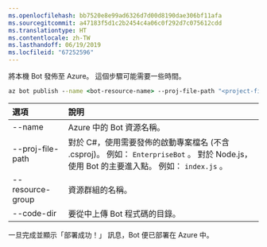```yaml
---
ms.openlocfilehash: bb7520e8e99ad6326d7d00d8190dae306bf11afa
ms.sourcegitcommit: a47183f5d1c2b2454c4a06c0f292d7c075612cdd
ms.translationtype: HT
ms.contentlocale: zh-TW
ms.lasthandoff: 06/19/2019
ms.locfileid: "67252596"
---
```

將本機 Bot 發佈至 Azure。 這個步驟可能需要一些時間。

```cmd
az bot publish --name <bot-resource-name> --proj-file-path "<project-file-name>" --resource-group <resource-group-name> --code-dir <directory-path> --verbose --version v4
```

| 選項 | 說明 |
|:---|:---|
| --name | Azure 中的 Bot 資源名稱。 |
| --proj-file-path | 對於 C#，使用需要發佈的啟動專案檔名 (不含 .csproj)。 例如： `EnterpriseBot` 。 對於 Node.js，使用 Bot 的主要進入點。 例如： `index.js` 。 |
| --resource-group | 資源群組的名稱。 |
| --code-dir | 要從中上傳 Bot 程式碼的目錄。 |

一旦完成並顯示「部署成功！」 訊息，Bot 便已部署在 Azure 中。
